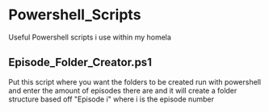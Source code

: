 # Powershell_Scripts
Useful Powershell scripts i use within my homela


## Episode_Folder_Creator.ps1

Put this script where you want the folders to be created run with powershell and enter the amount of episodes there are and it will create a folder structure based off "Episode i" where i is the episode number
